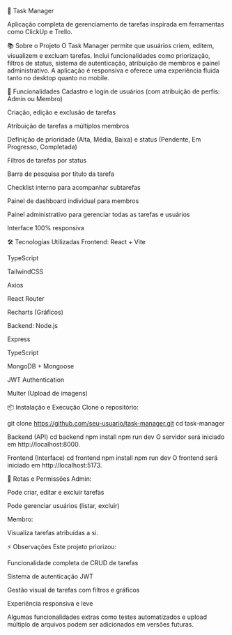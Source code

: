 🚀 Task Manager

Aplicação completa de gerenciamento de tarefas inspirada em ferramentas como ClickUp e Trello.

📚 Sobre o Projeto
O Task Manager permite que usuários criem, editem, visualizem e excluam tarefas.
Inclui funcionalidades como priorização, filtros de status, sistema de autenticação, atribuição de membros e painel administrativo.
A aplicação é responsiva e oferece uma experiência fluida tanto no desktop quanto no mobile.

🎯 Funcionalidades
Cadastro e login de usuários (com atribuição de perfis: Admin ou Membro)

Criação, edição e exclusão de tarefas

Atribuição de tarefas a múltiplos membros

Definição de prioridade (Alta, Média, Baixa) e status (Pendente, Em Progresso, Completada)

Filtros de tarefas por status

Barra de pesquisa por título da tarefa

Checklist interno para acompanhar subtarefas

Painel de dashboard individual para membros

Painel administrativo para gerenciar todas as tarefas e usuários

Interface 100% responsiva

🛠️ Tecnologias Utilizadas
Frontend:
React + Vite

TypeScript

TailwindCSS

Axios

React Router

Recharts (Gráficos)

Backend:
Node.js

Express

TypeScript

MongoDB + Mongoose

JWT Authentication

Multer (Upload de imagens)

📦 Instalação e Execução
Clone o repositório:

git clone https://github.com/seu-usuario/task-manager.git
cd task-manager

Backend (API)
cd backend
npm install
npm run dev
O servidor será iniciado em http://localhost:8000.

Frontend (Interface)
cd frontend
npm install
npm run dev
O frontend será iniciado em http://localhost:5173.

🔐 Rotas e Permissões
Admin:

Pode criar, editar e excluir tarefas

Pode gerenciar usuários (listar, excluir)

Membro:

Visualiza tarefas atribuídas a si.

⚡ Observações
Este projeto priorizou:

Funcionalidade completa de CRUD de tarefas

Sistema de autenticação JWT

Gestão visual de tarefas com filtros e gráficos

Experiência responsiva e leve

Algumas funcionalidades extras como testes automatizados e upload múltiplo de arquivos podem ser adicionados em versões futuras.



